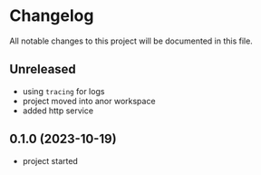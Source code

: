 # Changelog

All notable changes to this project will be documented in this file.

## Unreleased

* using `tracing` for logs
* project moved into anor workspace
* added http service

## 0.1.0 (2023-10-19)

* project started
